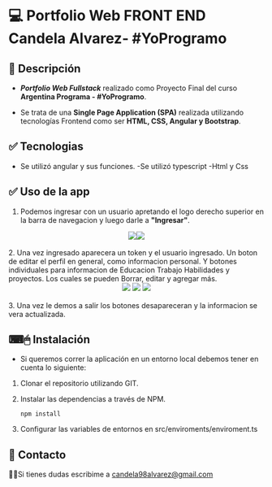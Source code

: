 # 💻 Portfolio Web FRONT END Candela Alvarez- #YoProgramo

## 📝 Descripción
- ***Portfolio Web Fullstack*** realizado como Proyecto Final del curso **Argentina Programa - #YoProgramo**.

- Se trata de una **Single Page Application (SPA)** realizada utilizando tecnologías Frontend como ser **HTML, CSS, Angular y Bootstrap**.


## ✅ Tecnologias
- Se utilizó angular y sus funciones.
-Se utilizó typescript
-Html y Css
## ✅ Uso de la app
1. Podemos ingresar con un usuario apretando el logo derecho superior en la barra de navegacion y luego darle a <b>"Ingresar"</b>.
<div align="center">
<img src="https://blogger.googleusercontent.com/img/b/R29vZ2xl/AVvXsEh_gHSzufEm-By7uJoEjsQUZ9XkUcXJgwGW7sflDPBTdVXqhtFXi089pTQM2hsptmWOR2Wdrp-geuxghVxnj5m4pOzaOGmxxyNr4MYauLgTc1RIfXlOUuO2ETIWkAC1_vyL9pLilIzOjauLpiKMP21kMFukUlyprDKQ1uVBa3vd33Hu-iN_P2j9NHmX/s1336/pagina.png"><img src="https://blogger.googleusercontent.com/img/b/R29vZ2xl/AVvXsEjLkro26db8BLZ9AF8kxkpoJOZZ8BNRK0CvdgMC-l-Ud3Dsun0cssiskNAvAuJvkR5Dc_wNlgTBwCZjWs20FM5tx4fNT_FLHvOsASJTfzD8jzsyLZWnB6swGC0mujpkYRtDdfumQAfeC_UnU49Z36AR5etpCNEJsGsxjtGxMtqHJOXorEMqJDiv1r6l/s250/pagina2.png">
</div>
<br>
2. Una vez ingresado aparecera un token y el usuario ingresado. Un boton de editar el perfil en general, como informacion personal. Y botones individuales para informacion de Educacion Trabajo Habilidades y proyectos. Los cuales se pueden Borrar, editar y agregar más.
<div align="center">



<img src="https://blogger.googleusercontent.com/img/b/R29vZ2xl/AVvXsEhMVk3M71rAEd1tZkjaHj40SJwGVV3SynUks_CwuzlJ8SVkm-hPTOrasF-of78kObnHMp1_INWWdWyGYQ7rSNhxI4DemL94ZgpbkiVmBpiGhf_Kk6XYPhYkP2xX_LA63SS31GRheAHvfOod8HiqVfuVd8K-r3aTXrAXMG-kKsnAWttwTJSe159fDl4z/s815/pagina4.png">
<img src="https://blogger.googleusercontent.com/img/b/R29vZ2xl/AVvXsEjqBmT9LZH9cZV_bhL-dzYLPpxWeLaZXwsk7E_LJ-iDt6XBExz0mVQoER623jrjl0a3dabJc15lIATSynTZyFYuDNEVs-EegyJe6jU5IBv88bjHqNwYG6dLjXH1pDINrHEPOproEFHHBgrA3UVEcI6OxHMq715wrFxtLArXlCLJcfo9lWzoNo-3p_Xz/s406/pagina5.png">
<img src="https://blogger.googleusercontent.com/img/b/R29vZ2xl/AVvXsEjqBmT9LZH9cZV_bhL-dzYLPpxWeLaZXwsk7E_LJ-iDt6XBExz0mVQoER623jrjl0a3dabJc15lIATSynTZyFYuDNEVs-EegyJe6jU5IBv88bjHqNwYG6dLjXH1pDINrHEPOproEFHHBgrA3UVEcI6OxHMq715wrFxtLArXlCLJcfo9lWzoNo-3p_Xz/s406/pagina5.png">
</div>
<br>
3. Una vez le demos a salir los botones desapareceran y la informacion se vera actualizada.

## ⌨🖱 Instalación
- Si queremos correr la aplicación en un entorno local debemos tener en cuenta lo siguiente: 

1. Clonar el repositorio utilizando GIT.

2. Instalar las dependencias a través de NPM.

    `npm install`

3. Configurar las variables de entornos en src/enviroments/enviroment.ts
## 📩 Contacto
🙋‍♂️Si tienes dudas escribime a candela98alvarez@gmail.com

